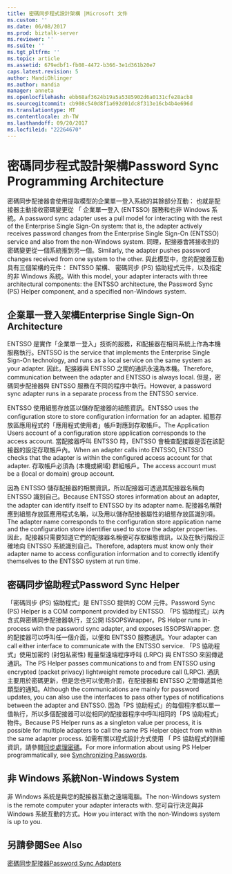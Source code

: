 ```yaml
---
title: 密碼同步程式設計架構 |Microsoft 文件
ms.custom: ''
ms.date: 06/08/2017
ms.prod: biztalk-server
ms.reviewer: ''
ms.suite: ''
ms.tgt_pltfrm: ''
ms.topic: article
ms.assetid: 679edbf1-fb08-4472-b366-3e1d361b20e7
caps.latest.revision: 5
author: MandiOhlinger
ms.author: mandia
manager: anneta
ms.openlocfilehash: ebb68af3624b19a5a5385902d6a0131cfe28acb8
ms.sourcegitcommit: cb908c540d8f1a692d01dc8f313e16cb4b4e696d
ms.translationtype: MT
ms.contentlocale: zh-TW
ms.lasthandoff: 09/20/2017
ms.locfileid: "22264670"
---
```

# <a name="password-sync-programming-architecture"></a><span data-ttu-id="47f2b-102">密碼同步程式設計架構</span><span class="sxs-lookup"><span data-stu-id="47f2b-102">Password Sync Programming Architecture</span></span>
<span data-ttu-id="47f2b-103">密碼同步配接器會使用提取模型的企業單一登入系統的其餘部分互動： 也就是配接器主動接收密碼變更從 「 企業單一登入 (ENTSSO) 服務和也非 Windows 系統。</span><span class="sxs-lookup"><span data-stu-id="47f2b-103">A password sync adapter uses a pull model for interacting with the rest of the Enterprise Single Sign-On system: that is, the adapter actively receives password changes from the Enterprise Single Sign-On (ENTSSO) service and also from the non-Windows system.</span></span> <span data-ttu-id="47f2b-104">同理，配接器會將接收到的密碼變更從一個系統推到另一個。</span><span class="sxs-lookup"><span data-stu-id="47f2b-104">Similarly, the adapter pushes password changes received from one system to the other.</span></span> <span data-ttu-id="47f2b-105">與此模型中，您的配接器互動具有三個架構的元件： ENTSSO 架構、 密碼同步 (PS) 協助程式元件，以及指定的非 Windows 系統。</span><span class="sxs-lookup"><span data-stu-id="47f2b-105">With this model, your adapter interacts with three architectural components: the ENTSSO architecture, the Password Sync (PS) Helper component, and a specified non-Windows system.</span></span>  
  
## <a name="enterprise-single-sign-on-architecture"></a><span data-ttu-id="47f2b-106">企業單一登入架構</span><span class="sxs-lookup"><span data-stu-id="47f2b-106">Enterprise Single Sign-On Architecture</span></span>  
 <span data-ttu-id="47f2b-107">ENTSSO 是實作「企業單一登入」技術的服務，和配接器在相同系統上作為本機服務執行。</span><span class="sxs-lookup"><span data-stu-id="47f2b-107">ENTSSO is the service that implements the Enterprise Single Sign-On technology, and runs as a local service on the same system as your adapter.</span></span> <span data-ttu-id="47f2b-108">因此，配接器與 ENTSSO 之間的通訊永遠為本機。</span><span class="sxs-lookup"><span data-stu-id="47f2b-108">Therefore, communication between the adapter and ENTSSO is always local.</span></span> <span data-ttu-id="47f2b-109">但是，密碼同步配接器與 ENTSSO 服務在不同的程序中執行。</span><span class="sxs-lookup"><span data-stu-id="47f2b-109">However, a password sync adapter runs in a separate process from the ENTSSO service.</span></span>  
  
 <span data-ttu-id="47f2b-110">ENTSSO 使用組態存放區以儲存配接器的組態資訊。</span><span class="sxs-lookup"><span data-stu-id="47f2b-110">ENTSSO uses the configuration store to store configuration information for an adapter.</span></span> <span data-ttu-id="47f2b-111">組態存放區應用程式的「應用程式使用者」帳戶對應到存取帳戶。</span><span class="sxs-lookup"><span data-stu-id="47f2b-111">The Application Users account of a configuration store application corresponds to the access account.</span></span> <span data-ttu-id="47f2b-112">當配接器呼叫 ENTSSO 時，ENTSSO 會檢查配接器是否在該配接器的設定存取帳戶內。</span><span class="sxs-lookup"><span data-stu-id="47f2b-112">When an adapter calls into ENTSSO, ENTSSO checks that the adapter is within the configured access account for that adapter.</span></span> <span data-ttu-id="47f2b-113">存取帳戶必須為 (本機或網域) 群組帳戶。</span><span class="sxs-lookup"><span data-stu-id="47f2b-113">The access account must be a (local or domain) group account.</span></span>  
  
 <span data-ttu-id="47f2b-114">因為 ENTSSO 儲存配接器的相關資訊，所以配接器可透過其配接器名稱向 ENTSSO 識別自己。</span><span class="sxs-lookup"><span data-stu-id="47f2b-114">Because ENTSSO stores information about an adapter, the adapter can identify itself to ENTSSO by its adapter name.</span></span> <span data-ttu-id="47f2b-115">配接器名稱對應到組態存放區應用程式名稱，以及用以儲存配接器屬性的組態存放區識別項。</span><span class="sxs-lookup"><span data-stu-id="47f2b-115">The adapter name corresponds to the configuration store application name and the configuration store identifier used to store the adapter properties.</span></span> <span data-ttu-id="47f2b-116">因此，配接器只需要知道它們的配接器名稱便可存取組態資訊，以及在執行階段正確地向 ENTSSO 系統識別自己。</span><span class="sxs-lookup"><span data-stu-id="47f2b-116">Therefore, adapters must know only their adapter name to access configuration information and to correctly identify themselves to the ENTSSO system at run time.</span></span>  
  
## <a name="password-sync-helper"></a><span data-ttu-id="47f2b-117">密碼同步協助程式</span><span class="sxs-lookup"><span data-stu-id="47f2b-117">Password Sync Helper</span></span>  
 <span data-ttu-id="47f2b-118">「密碼同步 (PS) 協助程式」是 ENTSSO 提供的 COM 元件。</span><span class="sxs-lookup"><span data-stu-id="47f2b-118">Password Sync (PS) Helper is a COM component provided by ENTSSO.</span></span> <span data-ttu-id="47f2b-119">「PS 協助程式」以內含式與密碼同步配接器執行，並公開 ISSOPSWrapper。</span><span class="sxs-lookup"><span data-stu-id="47f2b-119">PS Helper runs in-process with the password sync adapter, and exposes ISSOPSWrapper.</span></span> <span data-ttu-id="47f2b-120">您的配接器可以呼叫任一個介面，以便和 ENTSSO 服務通訊。</span><span class="sxs-lookup"><span data-stu-id="47f2b-120">Your adapter can call either interface to communicate with the ENTSSO service.</span></span> <span data-ttu-id="47f2b-121">「PS 協助程式」使用加密的 (封包私密性) 輕量型遠端程序呼叫 (LRPC) 與 ENTSSO 來回傳遞通訊。</span><span class="sxs-lookup"><span data-stu-id="47f2b-121">The PS Helper passes communications to and from ENTSSO using encrypted (packet privacy) lightweight remote procedure call (LRPC).</span></span> <span data-ttu-id="47f2b-122">通訊主要用於密碼更新，但是您也可以使用介面，在配接器和 ENTSSO 之間傳遞其他類型的通知。</span><span class="sxs-lookup"><span data-stu-id="47f2b-122">Although the communications are mainly for password updates, you can also use the interfaces to pass other types of notifications between the adapter and ENTSSO.</span></span> <span data-ttu-id="47f2b-123">因為「PS 協助程式」的每個程序都以單一值執行，所以多個配接器可以從相同的配接器程序中呼叫相同的「PS 協助程式」物件。</span><span class="sxs-lookup"><span data-stu-id="47f2b-123">Because PS Helper runs as a singleton value per process, it is possible for multiple adapters to call the same PS Helper object from within the same adapter process.</span></span> <span data-ttu-id="47f2b-124">如需有關以程式設計方式使用 「 PS 協助程式的詳細資訊，請參閱[同步處理密碼](../core/synchronizing-passwords.md)。</span><span class="sxs-lookup"><span data-stu-id="47f2b-124">For more information about using PS Helper programmatically, see [Synchronizing Passwords](../core/synchronizing-passwords.md).</span></span>  
  
## <a name="non-windows-system"></a><span data-ttu-id="47f2b-125">非 Windows 系統</span><span class="sxs-lookup"><span data-stu-id="47f2b-125">Non-Windows System</span></span>  
 <span data-ttu-id="47f2b-126">非 Windows 系統是與您的配接器互動之遠端電腦。</span><span class="sxs-lookup"><span data-stu-id="47f2b-126">The non-Windows system is the remote computer your adapter interacts with.</span></span> <span data-ttu-id="47f2b-127">您可自行決定與非 Windows 系統互動的方式。</span><span class="sxs-lookup"><span data-stu-id="47f2b-127">How you interact with the non-Windows system is up to you.</span></span>  
  
## <a name="see-also"></a><span data-ttu-id="47f2b-128">另請參閱</span><span class="sxs-lookup"><span data-stu-id="47f2b-128">See Also</span></span>  
 [<span data-ttu-id="47f2b-129">密碼同步配接器</span><span class="sxs-lookup"><span data-stu-id="47f2b-129">Password Sync Adapters</span></span>](../core/password-sync-adapters.md)